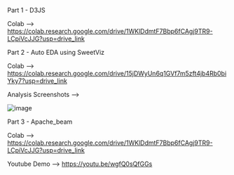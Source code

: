 Part 1 - D3JS 

Colab --> https://colab.research.google.com/drive/1WKlDdmtF7Bbp6fCAgj9TR9-LCpiVcJJG?usp=drive_link


Part 2 - Auto EDA using SweetViz

Colab --> https://colab.research.google.com/drive/15jDWyUn6q1GVf7m5zft4jb4Rb0biYky7?usp=drive_link

Analysis Screenshots --> 

![image](https://github.com/user-attachments/assets/be3e1157-edc1-4227-a2f0-77379924af50)


Part 3 - Apache_beam

Colab --> https://colab.research.google.com/drive/1WKlDdmtF7Bbp6fCAgj9TR9-LCpiVcJJG?usp=drive_link

Youtube Demo --> https://youtu.be/wgfQ0sQfGGs


